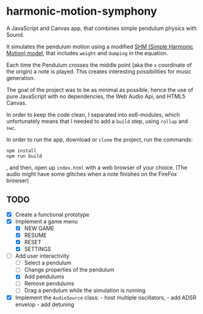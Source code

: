 # harmonic-motion-symphony

A JavaScript and Canvas app, that combines simple pendulum physics with Sound.

It simulates the pendulum motion using a modified
[SHM (Simple Harmonic Motion) model](https://en.wikipedia.org/wiki/Simple_harmonic_motion),
that includes `weight` and `dumping` in the equation.

Each time the Pendulum crosses the middle point (aka the `x` coordinate of the
origin) a note is played. This creates interesting possibilities for music
generation.

The goal of the project was to be as minimal as possible, hence the use of pure
JavaScript with no dependencies, the Web Audio Api, and HTML5 Canvas.

In order to keep the code clean, I separated into es6-modules, which
unfortunately means that I needed to add a `build` step, using `rollup` and
`swc`.

In order to run the app, download or `clone` the project, run the commands:

```
npm install
npm run build
```

, and then, open up `index.html` with a web browser of your choice. (The audio
might have some glitches when a note finishes on the FireFox browser)

## TODO

- [x] Create a functional prototype
- [x] Implement a game menu
  - [x] NEW GAME
  - [x] RESUME
  - [x] RESET
  - [x] SETTINGS
- [ ] Add user interactivity
  - [ ] Select a pendulum
  - [ ] Change properties of the pendulum
  - [x] Add pendulums
  - [ ] Remove pendulums
  - [ ] Drag a pendulum while the simulation is running
- [x] Implement the `AudioSource` class: - host multiple oscillators, - add ADSR
      envelop - add detuning
